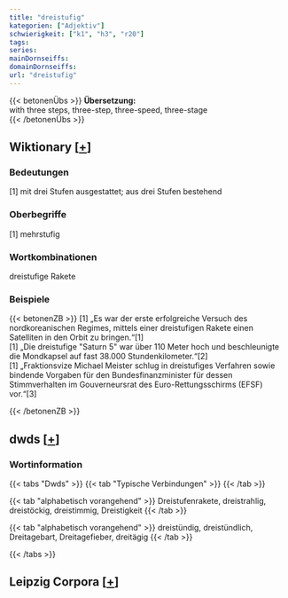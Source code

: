 ```yaml
---
title: "dreistufig"
kategorien: ["Adjektiv"]
schwierigkeit: ["k1", "h3", "r20"]
tags:
series:
mainDornseiffs:
domainDornseiffs:
url: "dreistufig"
---
```


{{< betonenÜbs >}}
**Übersetzung:**  
with three steps, three-step, three-speed, three-stage  
{{< /betonenÜbs >}}

## Wiktionary [[+](https://de.wiktionary.org/wiki/dreistufig)]

### Bedeutungen
[1] mit drei Stufen ausgestattet; aus drei Stufen bestehend  

### Oberbegriffe
[1] mehrstufig  

### Wortkombinationen
dreistufige Rakete  

### Beispiele
{{< betonenZB >}}
[1] „Es war der erste erfolgreiche Versuch des nordkoreanischen Regimes, mittels einer dreistufigen Rakete einen Satelliten in den Orbit zu bringen.“[1]  
[1] „Die dreistufige "Saturn 5" war über 110 Meter hoch und beschleunigte die Mondkapsel auf fast 38.000 Stundenkilometer.“[2]  
[1] „Fraktionsvize Michael Meister schlug in dreistufiges Verfahren sowie bindende Vorgaben für den Bundesfinanzminister für dessen Stimmverhalten im Gouverneursrat des Euro-Rettungsschirms (EFSF) vor.“[3]  

{{< /betonenZB >}}


## dwds [[+](https://www.dwds.de/wb/dreistufig)]

### Wortinformation
{{< tabs "Dwds" >}}
{{< tab "Typische Verbindungen" >}}
{{< /tab >}}

{{< tab "alphabetisch vorangehend" >}}
Dreistufenrakete, dreistrahlig, dreistöckig, dreistimmig, Dreistigkeit
{{< /tab >}}

{{< tab "alphabetisch vorangehend" >}}
dreistündig, dreistündlich, Dreitagebart, Dreitagefieber, dreitägig
{{< /tab >}}

{{< /tabs >}}

## Leipzig Corpora [[+](https://corpora.uni-leipzig.de/en/res?word=dreistufig&corpusId=deu_newscrawl-public_2018)]

